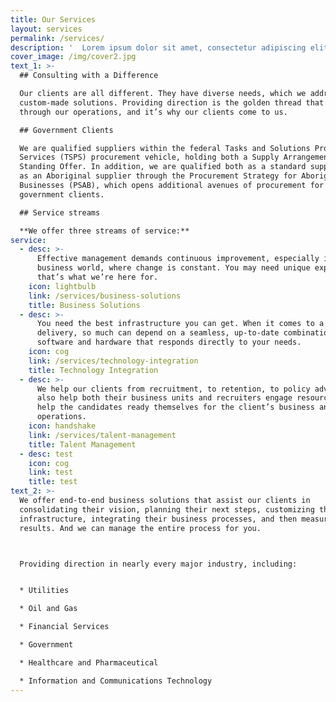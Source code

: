 ```yaml
---
title: Our Services
layout: services
permalink: /services/
description: '  Lorem ipsum dolor sit amet, consectetur adipiscing elit. Phasellus sit amet iaculis elit. Nam semper ut arcu non placerat. Praesent nibh massa varius.'
cover_image: /img/cover2.jpg
text_1: >-
  ## Consulting with a Difference

  Our clients are all different. They have diverse needs, which we address with
  custom-made solutions. Providing direction is the golden thread that runs
  through our operations, and it’s why our clients come to us.

  ## Government Clients

  We are qualified suppliers within the federal Tasks and Solutions Professional
  Services (TSPS) procurement vehicle, holding both a Supply Arrangement and a
  Standing Offer. In addition, we are qualified both as a standard supplier and
  as an Aboriginal supplier through the Procurement Strategy for Aboriginal
  Businesses (PSAB), which opens additional avenues of procurement for our
  government clients.

  ## Service streams

  **We offer three streams of service:**
service:
  - desc: >-
      Effective management demands continuous improvement, especially in today's
      business world, where change is constant. You may need unique expertise:
      that’s what we’re here for.
    icon: lightbulb
    link: /services/business-solutions
    title: Business Solutions
  - desc: >-
      You need the best infrastructure you can get. When it comes to a tight
      delivery, so much can depend on a seamless, up-to-date combination of
      software and hardware that responds directly to your needs.
    icon: cog
    link: /services/technology-integration
    title: Technology Integration
  - desc: >-
      We help our clients from recruitment, to retention, to policy advice. We
      also help both their business units and recruiters engage resources, and
      help the candidates ready themselves for the client’s business and
      operations.
    icon: handshake
    link: /services/talent-management
    title: Talent Management
  - desc: test
    icon: cog
    link: test
    title: test
text_2: >-
  We offer end-to-end business solutions that assist our clients in
  consolidating their vision, planning their next steps, customizing their
  infrastructure, integrating their business processes, and then measuring the
  results. And we can manage the entire process for you.



  Providing direction in nearly every major industry, including:


  * Utilities

  * Oil and Gas

  * Financial Services

  * Government

  * Healthcare and Pharmaceutical

  * Information and Communications Technology
---
```


